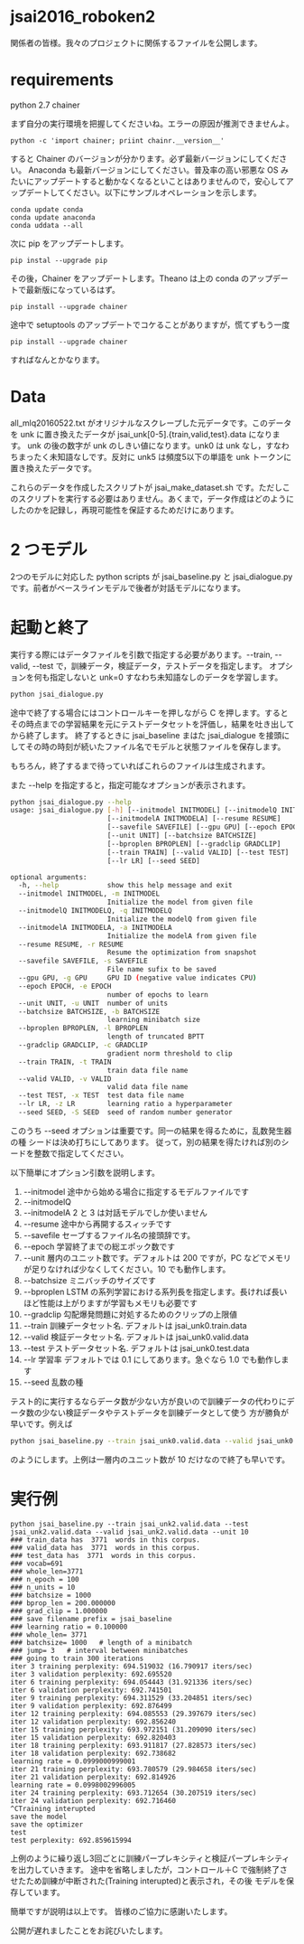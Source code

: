 # jsai2016_roboken2
関係者の皆様。我々のプロジェクトに関係するファイルを公開します。

# requirements
python 2.7
chainer

まず自分の実行環境を把握してくださいね。エラーの原因が推測できませんよ。
```shell
python -c 'import chainer; priint chainr.__version__'
```
すると Chainer のバージョンが分かります。必ず最新バージョンにしてください。
Anaconda も最新バージョンにしてください。普及率の高い邪悪な OS みたいにアップデートすると動かなくなるといことはありませんので，安心してアップデートしてください。以下にサンプルオペレーションを示します。
```shell
conda update conda
conda update anaconda
conda uddata --all
```
次に pip をアップデートします。
```shell
pip instal --upgrade pip
```
その後，Chainer をアップデートします。Theano は上の conda のアップデートで最新版になっているはず。
```shell
pip install --upgrade chainer
```
途中で setuptools のアップデートでコケることがありますが，慌てずもう一度
```shell
pip install --upgrade chainer 
```
すればなんとかなります。

# Data

all_mlq20160522.txt がオリジナルなスクレープした元データです。このデータを unk に置き換えたデータが
jsai_unk[0-5].{train,valid,test}.data になります。
unk の後の数字が unk のしきい値になります。unk0 は unk なし，すなわちまったく未知語なしです。反対に unk5 は頻度5以下の単語を unk トークンに置き換えたデータです。

これらのデータを作成したスクリプトが
jsai_make_dataset.sh です。ただしこのスクリプトを実行する必要はありません。あくまで，データ作成はどのようにしたのかを記録し，再現可能性を保証するためだけにあります。

# 2 つモデル
2つのモデルに対応した python scripts が jsai_baseline.py と jsai_dialogue.py です。前者がベースラインモデルで後者が対話モデルになります。

# 起動と終了

実行する際にはデータファイルを引数で指定する必要があります。--train, --valid, --test で，訓練データ，検証データ，テストデータを指定します。
オプションを何も指定しないと unk=0 すなわち未知語なしのデータを学習します。
```bash
python jsai_dialogue.py 
```
途中で終了する場合にはコントロールキーを押しながら C を押します。するとその時点までの学習結果を元にテストデータセットを評価し，結果を吐き出して
から終了します。
終了するときに jsai_baseline まはた jsai_dialogue を接頭にしてその時の時刻が続いたファイル名でモデルと状態ファイルを保存します。

もちろん，終了するまで待っていればこれらのファイルは生成されます。




また --help を指定すると，指定可能なオプションが表示されます。
```bash
python jsai_dialogue.py --help
usage: jsai_dialogue.py [-h] [--initmodel INITMODEL] [--initmodelQ INITMODELQ]
                        [--initmodelA INITMODELA] [--resume RESUME]
                        [--savefile SAVEFILE] [--gpu GPU] [--epoch EPOCH]
                        [--unit UNIT] [--batchsize BATCHSIZE]
                        [--bproplen BPROPLEN] [--gradclip GRADCLIP]
                        [--train TRAIN] [--valid VALID] [--test TEST]
                        [--lr LR] [--seed SEED]

optional arguments:
  -h, --help            show this help message and exit
  --initmodel INITMODEL, -m INITMODEL
                        Initialize the model from given file
  --initmodelQ INITMODELQ, -q INITMODELQ
                        Initialize the modelQ from given file
  --initmodelA INITMODELA, -a INITMODELA
                        Initialize the modelA from given file
  --resume RESUME, -r RESUME
                        Resume the optimization from snapshot
  --savefile SAVEFILE, -s SAVEFILE
                        File name sufix to be saved
  --gpu GPU, -g GPU     GPU ID (negative value indicates CPU)
  --epoch EPOCH, -e EPOCH
                        number of epochs to learn
  --unit UNIT, -u UNIT  number of units
  --batchsize BATCHSIZE, -b BATCHSIZE
                        learning minibatch size
  --bproplen BPROPLEN, -l BPROPLEN
                        length of truncated BPTT
  --gradclip GRADCLIP, -c GRADCLIP
                        gradient norm threshold to clip
  --train TRAIN, -t TRAIN
                        train data file name
  --valid VALID, -v VALID
                        valid data file name
  --test TEST, -x TEST  test data file name
  --lr LR, -z LR        learning ratio a hyperparameter
  --seed SEED, -S SEED  seed of random number generator
  ```

このうち --seed オプションは重要です。同一の結果を得るために，乱数発生器の種 シードは決め打ちにしてあります。
従って，別の結果を得たければ別のシードを整数で指定してください。

以下簡単にオプション引数を説明します。

1. --initmodel 途中から始める場合に指定するモデルファイルです
2. --initmodelQ
3. --initmodelA 2 と 3 は対話モデルでしか使いません
4. --resume 途中から再開するスィッチです
5. --savefile セーブするファイル名の接頭辞です。
6. --epoch 学習終了までの総エポック数です
7. --unit 層内のユニット数です。デフォルトは 200 ですが，PC などでメモリが足りなければ少なくしてください。10 でも動作します。
8. --batchsize ミニバッチのサイズです
9. --bproplen LSTM の系列学習における系列長を指定します。長ければ長いほど性能は上がりますが学習もメモリも必要です
10. --gradclip 勾配爆発問題に対処するためのクリップの上限値
11. --train 訓練データセット名. デフォルトは jsai_unk0.train.data
12. --valid 検証データセット名. デフォルトは jsai_unk0.valid.data
13. --test テストデータセット名. デフォルトは jsai_unk0.test.data
14. --lr 学習率 デフォルトでは 0.1 にしてあります。急ぐなら 1.0 でも動作します
15. --seed 乱数の種

テスト的に実行するならデータ数が少ない方が良いので訓練データの代わりにデータ数の少ない検証データやテストデータを訓練データとして使う
方が勝負が早いです。例えば

```bash
python jsai_baseline.py --train jsai_unk0.valid.data --valid jsai_unk0.valid.data --test jsai_unk0.test.data --seed 3 --unit 10
```
のようにします。上例は一層内のユニット数が 10 だけなので終了も早いです。

# 実行例
```base
python jsai_baseline.py --train jsai_unk2.valid.data --test jsai_unk2.valid.data --valid jsai_unk2.valid.data --unit 10 
### train_data has  3771  words in this corpus.
### valid_data has  3771  words in this corpus.
### test_data has  3771  words in this corpus.
### vocab=691
### whole_len=3771
### n_epoch = 100
### n_units = 10
### batchsize = 1000
### bprop_len = 200.000000
### grad_clip = 1.000000
### save filename prefix = jsai_baseline
### learning ratio = 0.100000
### whole_len= 3771
### batchsize= 1000   # length of a minibatch
### jump= 3   # interval between minibatches
### going to train 300 iterations
iter 3 training perplexity: 694.519032 (16.790917 iters/sec)
iter 3 validation perplexity: 692.695520
iter 6 training perplexity: 694.054443 (31.921336 iters/sec)
iter 6 validation perplexity: 692.741501
iter 9 training perplexity: 694.311529 (33.204851 iters/sec)
iter 9 validation perplexity: 692.876499
iter 12 training perplexity: 694.085553 (29.397679 iters/sec)
iter 12 validation perplexity: 692.856240
iter 15 training perplexity: 693.972151 (31.209090 iters/sec)
iter 15 validation perplexity: 692.820403
iter 18 training perplexity: 693.911817 (27.828573 iters/sec)
iter 18 validation perplexity: 692.738682
learning rate = 0.0999000999001
iter 21 training perplexity: 693.780579 (29.984658 iters/sec)
iter 21 validation perplexity: 692.814926
learning rate = 0.0998002996005
iter 24 training perplexity: 693.712654 (30.207519 iters/sec)
iter 24 validation perplexity: 692.716460
^CTraining interupted
save the model
save the optimizer
test
test perplexity: 692.859615994
```


上例のように繰り返し3回ごとに訓練パープレキシティと検証パープレキシティを出力していきます。
途中を省略しましたが，コントロール＋C で強制終了させたため訓練が中断された(Training interupted)と表示され，その後
モデルを保存しています。

簡単ですが説明は以上です。
皆様のご協力に感謝いたします。

公開が遅れましたことをお詫びいたします。
